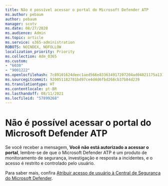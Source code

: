 ```yaml
---
title: Não é possível acessar o portal do Microsoft Defender ATP
ms.author: pebaum
author: pebaum
manager: scotv
ms.date: 08/27/2020
ms.audience: Admin
ms.topic: article
ms.service: o365-administration
ROBOTS: NOINDEX, NOFOLLOW
localization_priority: Priority
ms.collection: Adm_O365
ms.custom:
- "6030"
- "9001222"
ms.openlocfilehash: 7c89101624deec1aed566e833634917207204ad04021175a131a0f14f79317f6
ms.sourcegitcommit: 920051182781bd97ce4d4d6fbd268cb37b84d239
ms.translationtype: HT
ms.contentlocale: pt-BR
ms.lasthandoff: 08/11/2021
ms.locfileid: "57899268"
---
```

# <a name="unable-to-access-the-microsoft-defender-atp-portal"></a>Não é possível acessar o portal do Microsoft Defender ATP

Se você receber a mensagem, **Você não está autorizado a acessar o portal**, lembre-se de que o Microsoft Defender ATP é um produto de monitoramento de segurança, investigação e resposta a incidentes, e o acesso é restrito e controlado pelo usuário. 

Para saber mais, confira [Atribuir acesso de usuário à Central de Segurança do Microsoft Defender](https://docs.microsoft.com/windows/threat-protection/windows-defender-atp/assign-portal-access-windows-defender-advanced-threat-protection).